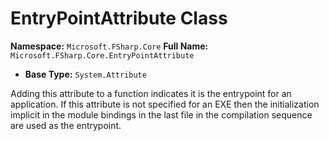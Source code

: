 # EntryPointAttribute Class

**Namespace:** `Microsoft.FSharp.Core`
**Full Name:** `Microsoft.FSharp.Core.EntryPointAttribute`
- **Base Type:** `System.Attribute`

Adding this attribute to a function indicates it is the entrypoint for an application.
 If this attribute is not specified for an EXE then the initialization implicit in the
 module bindings in the last file in the compilation sequence are used as the entrypoint.